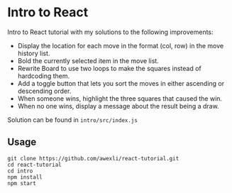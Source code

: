 # Intro to React

Intro to React tutorial with my solutions to the following improvements:  
- Display the location for each move in the format (col, row) in the move history list.
- Bold the currently selected item in the move list.
- Rewrite Board to use two loops to make the squares instead of hardcoding them.
- Add a toggle button that lets you sort the moves in either ascending or descending order. 
- When someone wins, highlight the three squares that caused the win.
- When no one wins, display a message about the result being a draw.

Solution can be found in `intro/src/index.js`

## Usage
```
git clone https://github.com/awexli/react-tutorial.git
cd react-tutorial
cd intro
npm install
npm start
```
